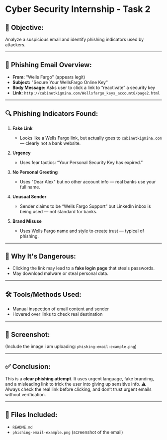 # Cyber Security Internship - Task 2

## 🎯 Objective:

Analyze a suspicious email and identify phishing indicators used by attackers.

---

## 📧 Phishing Email Overview:

* **From:** "Wells Fargo" (appears legit)
* **Subject:** "Secure Your WellsFargo Online Key"
* **Body Message:** Asks user to click a link to “reactivate” a security key
* **Link:** `http://cabinetkigmina.com/Wellsfargo_keys_account8/page2.html`

---

## 🔍 Phishing Indicators Found:

1. **Fake Link**

   * Looks like a Wells Fargo link, but actually goes to `cabinetkigmina.com` — clearly not a bank website.

2. **Urgency**

   * Uses fear tactics: “Your Personal Security Key has expired.”

3. **No Personal Greeting**

   * Uses "Dear Alex" but no other account info — real banks use your full name.

4. **Unusual Sender**

   * Sender claims to be “Wells Fargo Support” but LinkedIn inbox is being used — not standard for banks.

5. **Brand Misuse**

   * Uses Wells Fargo name and style to create trust — typical of phishing.

---

## 🔐 Why It's Dangerous:

* Clicking the link may lead to a **fake login page** that steals passwords.
* May download malware or steal personal data.

---

## 🛠 Tools/Methods Used:

* Manual inspection of email content and sender
* Hovered over links to check real destination

---

## 📸 Screenshot:

(Include the image i am uploading: `phishing-email-example.png`)

---

## ✅ Conclusion:

This is a **clear phishing attempt**. It uses urgent language, fake branding, and a misleading link to trick the user into giving up sensitive info.
⚠️ Always check the real link before clicking, and don’t trust urgent emails without verification.

---

## 📁 Files Included:

* `README.md`
* `phishing-email-example.png` (screenshot of the email)
